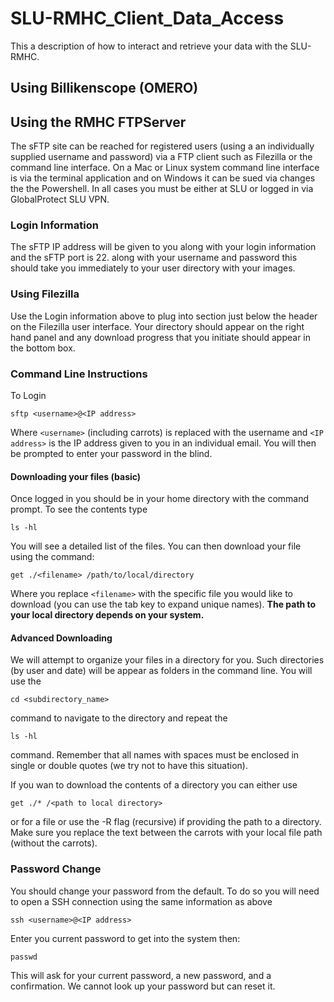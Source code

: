 # SLU-RMHC_Client_Data_Access
This a description of how to interact and retrieve your data with the SLU-RMHC.

## Using Billikenscope (OMERO)

## Using the RMHC FTPServer
The sFTP site can be reached for registered users (using a an individually supplied username and password) via a FTP client such as Filezilla or the command line interface.  On a Mac or Linux system command line interface is via the terminal application and on Windows it can be sued via changes the the Powershell.  In all cases you must be either at SLU or logged in via GlobalProtect SLU VPN.

### Login Information
The sFTP IP address will be given to you along with your login information and the sFTP port is 22.  along with your username and password this should take you immediately to your user directory with your images.  

### Using Filezilla
Use the Login information above to plug into section just below the header on the Filezilla user interface.  Your directory should appear on the right hand panel and any download progress that you initiate should appear in the bottom box.

### Command Line Instructions
To Login

`sftp <username>@<IP address>`
  
Where `<username>` (including carrots) is replaced with the username and `<IP address>`  is the IP address given to you in an individual email.
You will then be prompted to enter your password in the blind.

#### Downloading your files (basic)
Once logged in you should be in your home directory with the command prompt.  To see the contents type

`ls -hl`

You will see a detailed list of the files.  You can then download your file using the command:

`get ./<filename> /path/to/local/directory`
  
Where you replace `<filename>` with the specific file you would like to download (you can use the tab key to expand unique names).  **The path to your local directory depends on your system.**

#### Advanced Downloading
We will attempt to organize your files in a directory for you.  Such directories (by user and date) will be appear as folders in the command line.  You will use the 

`cd <subdirectory_name>`

command to navigate to the directory and repeat the 

`ls -hl`

command.  Remember that all names with spaces must be enclosed in single or double quotes (we try not to have this situation).

If you wan to download the contents of a directory you can either use

`get ./* /<path to local directory>`

or for a file or use the -R flag (recursive) if providing the path to a directory.  Make sure you replace the text between the carrots with your local file path (without the carrots).

### Password Change
You should change your password from the default.  To do so you will need to open a SSH connection using the same information as above

`ssh <username>@<IP address>`
  
Enter you current password to get into the system then:
  
`passwd`
  
This will ask for your current password, a new password, and a confirmation.  We cannot look up your password but can reset it.
